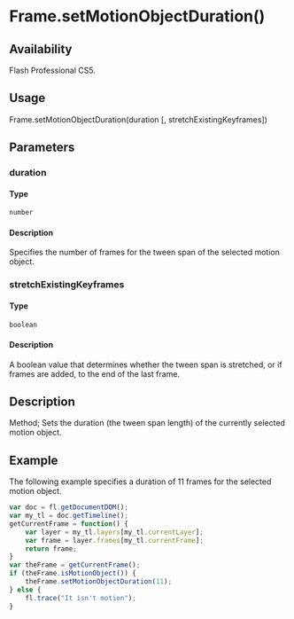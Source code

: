 # Frame.setMotionObjectDuration()

## Availability

Flash Professional CS5.

## Usage

Frame.setMotionObjectDuration(duration [, stretchExistingKeyframes])

## Parameters

### **duration**

#### Type

```typescript
number
```

#### Description

Specifies the number of frames for the tween span of the selected motion object.

### **stretchExistingKeyframes**

#### Type

```typescript
boolean
```

#### Description

A boolean value that determines whether the tween span is stretched, or if frames are added, to the end of the last frame.

## Description

Method; Sets the duration (the tween span length) of the currently selected motion object.

## Example

The following example specifies a duration of 11 frames for the selected motion object.

```javascript
var doc = fl.getDocumentDOM();
var my_tl = doc.getTimeline();
getCurrentFrame = function() {
    var layer = my_tl.layers[my_tl.currentLayer];
    var frame = layer.frames[my_tl.currentFrame];
    return frame;
}
var theFrame = getCurrentFrame();
if (theFrame.isMotionObject()) {
    theFrame.setMotionObjectDuration(11);
} else {
    fl.trace("It isn't motion");
}
```
